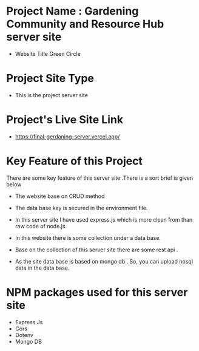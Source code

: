 # Project Name : Gardening Community and Resource Hub server site

- Website Title Green Circle

# Project Site Type

- This is the project server site

# Project's Live Site Link

- https://final-gerdaning-server.vercel.app/

# Key Feature of this Project

There are some key feature of this server site .There is a sort brief is given below

- The website base on CRUD method

- The data base key is secured in the environment file.

- In this server site I have used express.js which is more clean from than raw code of node.js.

- In this website there is some collection under a data base.

- Base on the collection of this server site there are some rest api .

- As the site data base is based on mongo db . So, you can upload nosql data in the data base.

# NPM packages used for this server site

- Express Js
- Cors
- Dotenv
- Mongo DB
